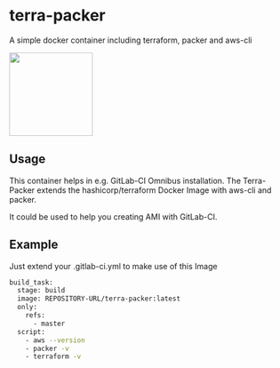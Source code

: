 # terra-packer

A simple docker container including terraform, packer and aws-cli


<img src="https://cdn.rawgit.com/hashicorp/terraform-website/master/content/source/assets/images/logo-hashicorp.svg" width="150x">


## Usage

This container helps in e.g. GitLab-CI Omnibus installation.
The Terra-Packer extends the hashicorp/terraform Docker Image with aws-cli and packer.

It could be used to help you creating AMI with GitLab-CI.

## Example

Just extend your .gitlab-ci.yml to make use of this Image

```bash
build_task:
  stage: build
  image: REPOSITORY-URL/terra-packer:latest
  only:
    refs:
      - master
  script:
    - aws --version
    - packer -v
    - terraform -v
```
